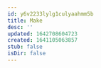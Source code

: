 ```yaml
---
id: y6v2233lylg1culyaahmm5b
title: Make
desc: ''
updated: 1642708604723
created: 1641105063857
stub: false
isDir: false
---
```


